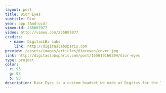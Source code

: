 ```yaml
---
layout: post
title: Dior Eyes
subtitle: Dior
year: app (Android)
vimeo-id: 235007077
video: http://vimeo.com/235007077
credits:
  - name: DigitasLBi Labs
    link: http://digitaslabsparis.com
preview: /assets/images/articles/dioreyes/cover.jpg
link: http://digitaslabsparis.com/post/165619166204/dior-eyes
type: project
color:
  r: 93
  g: 93
  b: 93
description: Dior Eyes is a custom headset we made at Digitas for the luxury brand Dior. I coded the app (Android) and the back-office (Slim PHP). Great experience, beside coding, I learnt a lot, from object prototyping to project delivery.
---
```

